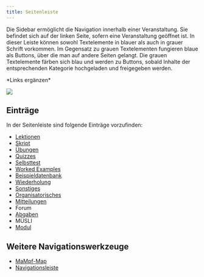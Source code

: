 ```yaml
---
title: Seitenleiste
---
```


Die Sidebar ermöglicht die Navigation innerhalb einer Veranstaltung. Sie befindet sich auf der linken Seite, sofern eine Veranstaltung geöffnet ist. In dieser Leiste können sowohl Textelemente in blauer als auch in grauer Schrift vorkommen. Im Gegensatz zu grauen Textelementen fungieren blaue als Buttons, über die man auf andere Seiten gelangt. Die grauen Textelemente färben sich blau und werden zu Buttons, sobald Inhalte der entsprechenden Kategorie hochgeladen und freigegeben werden.

\*Links ergänzen\*

![](/img/Veranstaltung_Sidebar.png)

## Einträge

In der Seitenleiste sind folgende Einträge vorzufinden:

* [Lektionen](lessons.md)
* [Skript](manuscript.md)
* [Übungen](exercises.md)
* [Quizzes](quizzes.md)
* [Selbsttest](self-assessment.md)
* [Worked Examples](worked-examples.md)
* [Beispieldatenbank](erdbeere.md)
* [Wiederholung](repetition.md)
* [Sonstiges](miscellaneous.md)
* [Organisatorisches](general-information.md)
* [Mitteilungen](announcements.md)
* Forum
* [Abgaben](submissions.md)
* MÜSLI
* [Modul](module.md)

## Weitere Navigationswerkzeuge
* [MaMpf-Map](mampf-map.md)
* [Navigationsleiste](nav-bar.md)
